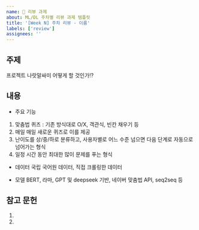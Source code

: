 ```yaml
---
name: 📝 리뷰 과제
about: ML/DL 주차별 리뷰 과제 템플릿
title: '[Week N] 주차 리뷰 - 이름'
labels: ['review']
assignees: ''
---
```


## 주제
<!-- 이번 주차에 다룬 주요 주제를 작성해주세요 -->
프로젝트 나랏말싸미 어떻게 할 것인가!?


## 내용
<!-- 주요 개념과 내용을 정리해주세요 -->

- 주요 기능 

1. 맞춤법 퀴즈 : 기존 방식대로 O/X, 객관식, 빈칸 채우기 등
2. 매일 매일 새로운 퀴즈로 이를 제공
3. 난이도를 상/중/하로 분류하고, 사용자별로 어느 수준 넘으면 다음 단계로 자동으로 넘어가는 형식
4. 일정 시간 동안 최대한 많이 문제를 푸는 형식

- 데이터
국립 국어원 데이터, 직접 크롤링한 데이터

- 모델
BERT, 라마, GPT 및 deepseek 기반, 네이버 맞춤법 API, seq2seq 등



## 참고 문헌
<!-- 참고한 자료의 제목과 링크를 작성해주세요 -->
1. 
2. 

